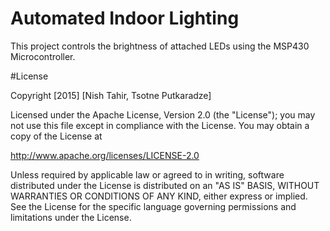 # Automated Indoor Lighting

This project controls the brightness of attached LEDs using the MSP430 Microcontroller. 

#License

Copyright [2015] [Nish Tahir, Tsotne Putkaradze]

Licensed under the Apache License, Version 2.0 (the "License");
you may not use this file except in compliance with the License.
You may obtain a copy of the License at

http://www.apache.org/licenses/LICENSE-2.0

Unless required by applicable law or agreed to in writing, software
distributed under the License is distributed on an "AS IS" BASIS,
WITHOUT WARRANTIES OR CONDITIONS OF ANY KIND, either express or implied.
See the License for the specific language governing permissions and
limitations under the License.